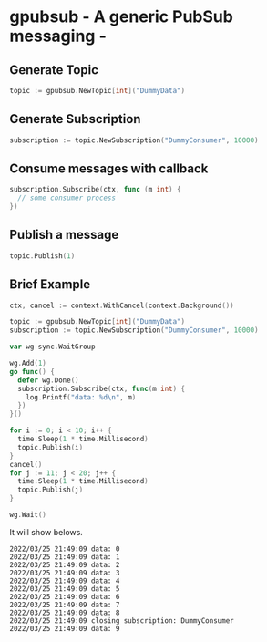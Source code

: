 # gpubsub - A generic PubSub messaging -

## Generate Topic

```go
topic := gpubsub.NewTopic[int]("DummyData")
```

## Generate Subscription

```go
subscription := topic.NewSubscription("DummyConsumer", 10000)
```

## Consume messages with callback

```go
subscription.Subscribe(ctx, func (m int) {
  // some consumer process
})
```

## Publish a message
```go
topic.Publish(1)
```

## Brief Example

```go
ctx, cancel := context.WithCancel(context.Background())

topic := gpubsub.NewTopic[int]("DummyData")
subscription := topic.NewSubscription("DummyConsumer", 10000)

var wg sync.WaitGroup

wg.Add(1)
go func() {
  defer wg.Done()
  subscription.Subscribe(ctx, func(m int) {
    log.Printf("data: %d\n", m)
  })
}()

for i := 0; i < 10; i++ {
  time.Sleep(1 * time.Millisecond)
  topic.Publish(i)
}
cancel()
for j := 11; j < 20; j++ {
  time.Sleep(1 * time.Millisecond)
  topic.Publish(j)
}

wg.Wait()
```

It will show belows.

```
2022/03/25 21:49:09 data: 0
2022/03/25 21:49:09 data: 1
2022/03/25 21:49:09 data: 2
2022/03/25 21:49:09 data: 3
2022/03/25 21:49:09 data: 4
2022/03/25 21:49:09 data: 5
2022/03/25 21:49:09 data: 6
2022/03/25 21:49:09 data: 7
2022/03/25 21:49:09 data: 8
2022/03/25 21:49:09 closing subscription: DummyConsumer
2022/03/25 21:49:09 data: 9

```
